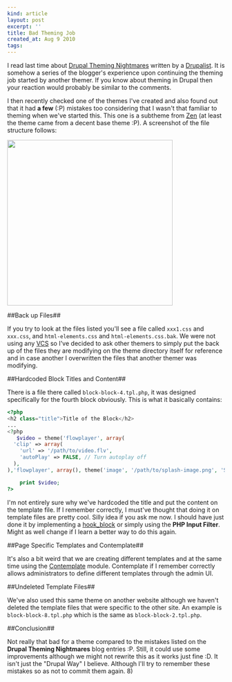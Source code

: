 ```yaml
---
kind: article
layout: post
excerpt: ''
title: Bad Theming Job
created_at: Aug 9 2010
tags: 
---
```

I read last time about [Drupal Theming Nightmares](http://sotak.co.uk/blog/drupal-theming-nightmares-part-1) written by a [Drupalist](http://sotak.co.uk/about-me). It is somehow a series of the blogger's experience upon continuing the theming job started by another themer. If you know about theming in Drupal then your reaction would probably be similar to the comments.

I then recently checked one of the themes I've created and also found out that it had __a few__ (:P) mistakes too considering that I wasn't that familiar to theming when we've started this. This one is a subtheme from [Zen](http://drupal.org/project/zen) (at least the theme came from a decent base theme :P). A screenshot of the file structure follows:

[<img src="http://dl.dropbox.com/u/24796303/blog/2010-08-09-122419_1280x800_scrot.png" width="383" />](http://dl.dropbox.com/u/24796303/blog/2010-08-09-122419_1280x800_scrot.png)

##Back up Files##

If you try to look at the files listed you'll see a file called `xxx1.css` and `xxx.css`, and `html-elements.css` and `html-elements.css.bak`. We were not using any [VCS](http://en.wikipedia.org/wiki/Revision_control) so I've decided to ask other themers to simply put the back up of the files they are modifying on the theme directory itself for reference and in case another I overwritten the files that another themer was modifying.

##Hardcoded Block Titles and Content##

There is a file there called `block-block-4.tpl.php`, it was designed specifically for the fourth block obviously. This is what it basically contains:

~~~ php
<?php
<h2 class="title">Title of the Block</h2>
...
<?php
   $video = theme('flowplayer', array(
  'clip' => array(
    'url' => '/path/to/video.flv',
    'autoPlay' => FALSE, // Turn autoplay off 
  ),
),'flowplayer', array(), theme('image', '/path/to/splash-image.png', 'Some description', 'Some description', NULL, FALSE));

    print $video;
?>
~~~

I'm not entirely sure why we've hardcoded the title and put the content on the template file. If I remember correctly, I must've thought that doing it on template files are pretty cool. Silly idea if you ask me now. I should have just done it by implementing a [hook_block](http://api.drupal.org/api/function/hook_block/6) or simply using the __PHP Input Filter__. Might as well change if I learn a better way to do this again.

##Page Specific Templates and Contemplate##

It's also a bit weird that we are creating different templates and at the same time using the [Contemplate](http://drupal.org/project/contemplate) module. Contemplate if I remember correctly allows administrators to define different templates through the admin UI.

##Undeleted Template Files##

We've also used this same theme on another website although we haven't deleted the template files that were specific to the other site. An example is `block-block-8.tpl.php` which is the same as `block-block-2.tpl.php`.

##Conclusion##

Not really that bad for a theme compared to the mistakes listed on the __Drupal Theming Nightmares__ blog entries :P. Still, it could use some improvements although we might not rewrite this as it works just fine :D. It isn't just the "Drupal Way" I believe. Although I'll try to remember these mistakes so as not to commit them again. 8)